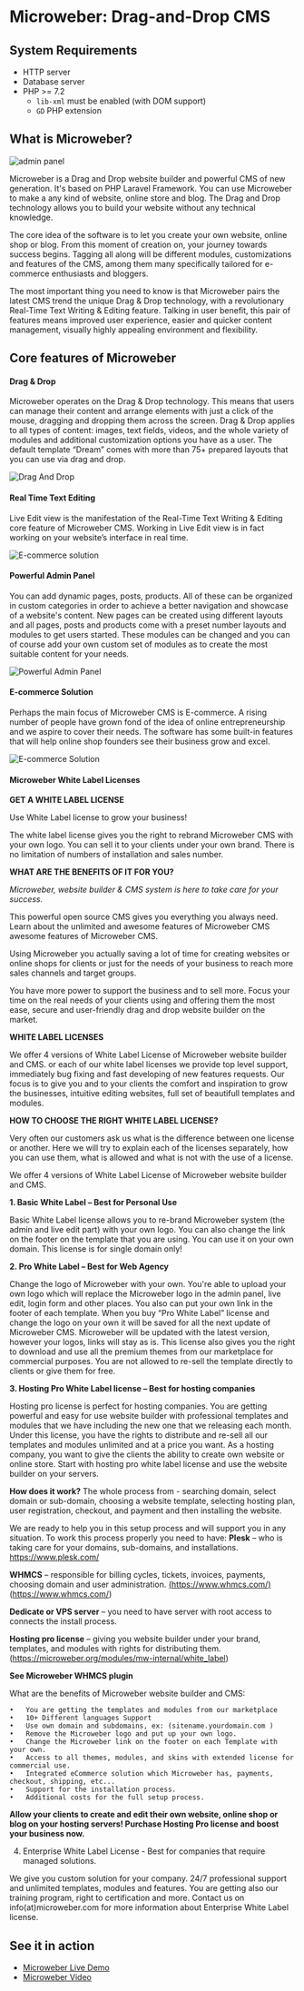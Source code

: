 
# Microweber: Drag-and-Drop CMS

## System Requirements  

* HTTP server  
* Database server
* PHP >= 7.2
  * `lib-xml` must be enabled (with DOM support)
  * `GD` PHP extension
  
## What is Microweber?  


![admin panel](https://microweber.com/cdn/2019_version/1.jpg "")


Microweber is a Drag and Drop website builder and powerful CMS of new generation. It's based on PHP Laravel Framework. You can use Microweber to make a any kind of website, online store and blog. The Drag and Drop technology allows you to build your website without any technical knowledge.

The core idea of the software is to let you create your own website, online shop or blog. From this moment of creation on, your journey towards success begins. Tagging all along will be different modules, customizations and features of the CMS, among them many specifically tailored for e-commerce enthusiasts and bloggers.

The most important thing you need to know is that Microweber pairs the latest CMS trend the unique Drag & Drop technology, with a revolutionary Real-Time Text Writing & Editing feature. Talking in user benefit, this pair of features means improved user experience, easier and quicker content management, visually highly appealing environment and flexibility.


## Core features of Microweber  


#### Drag & Drop

Microweber operates on the Drag & Drop technology. This means that users can manage their content and arrange elements with just a click of the mouse, dragging and dropping them across the screen. Drag & Drop applies to all types of content: images, text fields, videos, and the whole variety of modules and additional customization options you have as a user. The default template “Dream” comes with more than 75+ prepared layouts that you can use via drag and drop.

![Drag And Drop](https://microweber.com/cdn/2019_version/Drag_Drop_CMS_Microweber.gif "")



#### Real Time Text Editing

Live Edit view is the manifestation of the Real-Time Text Writing & Editing core feature of Microweber CMS. Working in Live Edit view is in fact working on your website’s interface in real time.

![E-commerce solution](https://sitestatic.microweber.com/cdn/gh_readme/homepage-2018-third-section.gif "")



#### Powerful Admin Panel

You can add dynamic pages, posts, products. All of these can be organized in custom categories in order to achieve a better navigation and showcase of a website's content. New pages can be created using different layouts and all pages, posts and products come with a preset number layouts and modules to get users started. These modules can be changed and you can of course add your own custom set of modules as to create the most suitable content for your needs.

![Powerful Admin Panel](https://microweber.com/cdn/2019_version/2.jpg "")



#### E-commerce Solution

Perhaps the main focus of Microweber CMS is E-commerce. A rising number of people have grown fond of the idea of online entrepreneurship and we aspire to cover their needs. The software has some built-in features that will help online shop founders see their business grow and excel.

![E-commerce Solution](https://microweber.com/cdn/2019_version/3.jpg "")



#### Microweber White Label Licenses

**GET A WHITE LABEL LICENSE**

Use White Label license to grow your business!

The white label license gives you the right to rebrand Microweber CMS with your own logo. You can sell it to your clients under your own brand. There is no limitation of numbers of installation and sales number.

**WHAT ARE THE BENEFITS OF IT FOR YOU?**

*Microweber, website builder & CMS system is here to take care for your success.* 

This powerful open source CMS gives you everything you always need. Learn about the unlimited and awesome features of Microweber CMS awesome features of Microweber CMS.

Using Microweber you actually saving a lot of time for creating websites or online shops for clients or just for the needs of your business to reach more sales channels and target groups.
 

You have more power to support the business and to sell more. 
Focus your time on the real needs of your clients using and offering them the most ease, secure and user-friendly drag and drop website builder on the market.

**WHITE LABEL LICENSES**

We offer 4 versions of White Label License of Microweber website builder and CMS.
or each of our white label licenses we provide top level support, immediately bug fixing and fast developing of new features requests. Our focus is to give you and to your clients the comfort and inspiration to grow the businesses, intuitive editing websites, full set of beautifull templates and modules.

**HOW TO CHOOSE THE RIGHT WHITE LABEL LICENSE?**

Very often our customers ask us what is the difference between one license or another. Here we will try to explain each of the licenses separately, how you can use them, what is allowed and what is not with the use of a license.

We offer 4 versions of White Label License of Microweber website builder and CMS.

**1. Basic White Label – Best for Personal Use**

Basic White Label license allows you to re-brand Microweber system (the admin and live edit part) with your own logo. You can also change the link on the footer on the template that you are using. You can use it on your own domain. This license is for single domain only! 


**2. Pro White Label – Best for Web Agency**

Change the logo of Microweber with your own. You're able to upload your own logo which will replace the Microweber logo in the admin panel, live edit, login form and other places. You also can put your own link in the footer of each template.
When you buy “Pro White Label” license and change the logo on your own it will be saved for all the next update of Microweber CMS. Microweber will be updated with the latest version, however your logos, links will stay as is.
This license also gives you the right to download and use all the premium themes from our marketplace for commercial purposes. You are not allowed to re-sell the template directly to clients or give them for free.




**3. Hosting Pro White Label license – Best for hosting companies**

Hosting pro license is perfect for hosting companies. You are getting powerful and easy for use website builder with professional templates and modules that we have including the new one that we releasing each month.
Under this license, you have the rights to distribute and re-sell all our templates and modules unlimited and at a price you want. As a hosting company, you want to give the clients the ability to create own website or online store. Start with hosting pro white label license and use the website builder on your servers. 

**How does it work?**
The whole process from - searching domain, select domain or sub-domain, choosing a website template, selecting hosting plan, user registration, checkout, and payment and then installing the website.

We are ready to help you in this setup process and will support you in any situation.
To work this process properly you need to have:
**Plesk** – who is taking care for your domains, sub-domains, and installations. https://www.plesk.com/
 
**WHMCS** – responsible for billing cycles, tickets, invoices, payments, choosing domain and user administration. [(https://www.whmcs.com/)]((https://www.whmcs.com/) "")(https://www.whmcs.com/) 

**Dedicate or VPS server** – you need to have server with root access to connects the install process.

**Hosting pro license** – giving you website builder under your brand, templates, and modules with rights for distributing them. (https://microweber.org/modules/mw-internal/white_label)

 
**See Microweber WHMCS plugin**

What are the benefits of Microweber website builder and CMS:

    •	You are getting the templates and modules from our marketplace
    •	10+ Different languages Support
    •	Use own domain and subdomains, ex: (sitename.yourdomain.com )
    •	Remove the Microweber logo and put up your own logo.
    •	Change the Microweber link on the footer on each Template with your own.
    •	Access to all themes, modules, and skins with extended license for commercial use.
    •	Integrated eCommerce solution which Microweber has, payments, checkout, shipping, etc...
    •	Support for the installation process.
    •	Additional costs for the full setup process.
    
**Allow your clients to create and edit their own website, online shop or blog on your hosting servers! Purchase Hosting Pro license and boost your business now.**

4. Enterprise White Label License - Best for companies that require managed solutions.

We give you custom solution for your company. 24/7 professional support and unlimited templates, modules and features. You are getting also our training program, right to certification and more.
Contact us on info(at)microweber.com for more information about Enterprise White Label license.



## See it in action

* [Microweber Live Demo](https://demo.microweber.org/?template=dream)
* [Microweber Video](https://sitestatic.microweber.com/userfiles/templates/mw/videos/1.mp4)

